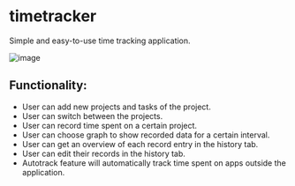# timetracker
Simple and easy-to-use time tracking application.

![image](https://user-images.githubusercontent.com/73464092/118395426-140eff00-b653-11eb-83b9-1577886a01ed.png)

## Functionality:
- User can add new projects and tasks of the project.
- User can switch between the projects. 
- User can record time spent on a certain project.
- User can choose graph to show recorded data for a certain interval.
- User can get an overview of each record entry in the history tab.
- User can edit their records in the history tab.
- Autotrack feature will automatically track time spent on apps outside the application.
